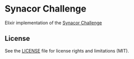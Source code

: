 # Synacor Challenge

Elixir implementation of the [Synacor Challenge](https://challenge.synacor.com)

## License

See the [LICENSE](LICENSE.md) file for license rights and limitations (MIT).
